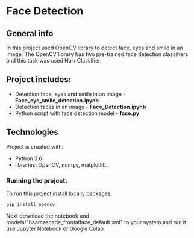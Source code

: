 # Face Detection 

## General info
In this project used OpenCV library to detect face, eyes and smile in an image.
The OpenCV library has two pre-trained face detection classifiers and this task was used Harr Classifier.

## Project includes:
* Detection face, eyes and smile in an image - **Face_eye_smile_detection.ipynb**
* Detection faces in an image - **Face_Detection.ipynb**
* Python script with face detection model - **face.py**

## Technologies
Project is created with:

* Python 3.6
* libraries: OpenCV, numpy, matplotlib.

### Running the project:
To run this project install locally packages:
```
pip install opencv
```

Next download the notebook and models/"haarcascade_frontalface_default.xml" to your system and run it use Jupyter Notebook or Google Colab.
